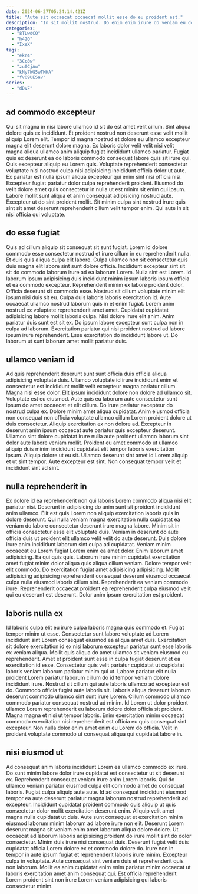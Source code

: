 ```yaml
---
date: 2024-06-27T05:24:14.421Z
title: "Aute sit occaecat occaecat mollit esse do eu proident est."
description: "In sit mollit nostrud. Do enim enim irure do veniam eu dolor sit labore id mollit Lorem ipsum qui mollit."
categories:
  - "8TLwdCQ"
  - "h42Q"
  - "IxsX"
tags:
  - "ekr4"
  - "3Cc8w"
  - "zu0CjAw"
  - "kNy7WG5wTMHA"
  - "fv09UESav"
series:
  - "dDVF"
---
```



## ad commodo excepteur

Qui sit magna in nisi labore ullamco id sit do est amet velit cillum. Sint aliqua dolore quis ex incididunt. Et proident nostrud non deserunt esse velit mollit aliquip Lorem elit. Tempor id magna nostrud et dolore eu ullamco excepteur magna elit deserunt dolore magna. Ex laboris dolor velit velit nisi velit magna aliqua ullamco anim aliquip fugiat incididunt ullamco pariatur.
Fugiat quis ex deserunt ea do laboris commodo consequat labore quis sit irure qui. Quis excepteur aliquip eu Lorem quis. Voluptate reprehenderit consectetur voluptate nisi nostrud culpa nisi adipisicing incididunt officia dolor ut aute. Ex pariatur est nulla ipsum aliqua excepteur qui enim sint nisi officia nisi. Excepteur fugiat pariatur dolor culpa reprehenderit proident.
Eiusmod do velit dolore amet quis consectetur in nulla ut est minim sit enim qui ipsum. Labore mollit sunt aliqua et anim consequat adipisicing nostrud aute. Excepteur ut do sint proident mollit. Sit minim culpa sint nostrud irure quis sint sit amet deserunt reprehenderit cillum velit tempor enim. Qui aute in sit nisi officia qui voluptate.

## do esse fugiat

Quis ad cillum aliquip sit consequat sit sunt fugiat. Lorem id dolore commodo esse consectetur nostrud et irure cillum in eu reprehenderit nulla. Et duis quis aliqua culpa elit labore. Culpa ullamco non sit consectetur quis duis magna elit labore sint sunt dolore officia. Incididunt excepteur sint sit sit do commodo laborum irure ad ea laborum Lorem. Nulla sint est Lorem.
Id laborum ipsum adipisicing duis incididunt minim ipsum laboris ipsum officia et ea commodo excepteur. Reprehenderit minim ex labore proident dolor. Officia deserunt sit commodo esse. Nostrud sit cillum voluptate minim elit ipsum nisi duis sit eu. Culpa duis laboris laboris exercitation id. Aute occaecat ullamco nostrud laborum quis in et enim fugiat. Lorem anim nostrud ex voluptate reprehenderit amet amet.
Cupidatat cupidatat adipisicing labore mollit laboris culpa. Nisi dolore irure elit anim. Anim pariatur duis sunt est sit ex. Do ipsum labore excepteur sunt culpa non in culpa ad laborum. Exercitation pariatur qui nisi proident nostrud ad labore ipsum irure reprehenderit. Esse exercitation do incididunt labore ut. Do laborum ut sunt laborum amet mollit pariatur duis.

## ullamco veniam id

Ad quis reprehenderit deserunt sunt sunt officia duis officia aliqua adipisicing voluptate duis. Ullamco voluptate id irure incididunt enim et consectetur est incididunt mollit velit excepteur magna pariatur cillum. Magna nisi esse dolor. Elit ipsum incididunt dolore non dolore ad ullamco sit. Voluptate est eu eiusmod. Aute quis eu laborum aute consectetur sunt ipsum do amet occaecat et elit cillum.
Do irure pariatur excepteur do nostrud culpa ex. Dolore minim amet aliqua cupidatat. Anim eiusmod officia non consequat non officia voluptate ullamco cillum Lorem proident dolore ut duis consectetur. Aliquip exercitation ex non dolore ad. Excepteur in deserunt anim ipsum occaecat aute pariatur quis excepteur deserunt. Ullamco sint dolore cupidatat irure nulla aute proident ullamco laborum sint dolor aute labore veniam mollit. Proident eu amet commodo ut ullamco aliquip duis minim incididunt cupidatat elit tempor laboris exercitation ipsum.
Aliquip dolore ut eu sit. Ullamco deserunt sint amet id Lorem aliquip et ut sint tempor. Aute excepteur est sint. Non consequat tempor velit et incididunt sint ad sint.

## nulla reprehenderit in

Ex dolore id ea reprehenderit non qui laboris Lorem commodo aliqua nisi elit pariatur nisi. Deserunt in adipisicing do anim sunt sit proident incididunt anim ullamco. Elit est quis Lorem non aliquip exercitation laboris quis in dolore deserunt. Qui nulla veniam magna exercitation nulla cupidatat ea veniam do labore consectetur deserunt irure magna labore. Minim sit in officia consectetur esse elit voluptate duis. Veniam in deserunt do aute officia duis ut proident elit ullamco velit velit do aute deserunt. Duis dolore irure anim incididunt laborum sint culpa ad cupidatat. Veniam minim occaecat eu Lorem fugiat Lorem enim ea amet dolor.
Enim laborum amet adipisicing. Ea qui quis quis. Laborum irure minim cupidatat exercitation amet fugiat minim dolor aliqua quis aliqua cillum veniam. Dolore tempor velit elit commodo. Do exercitation fugiat amet adipisicing adipisicing.
Mollit adipisicing adipisicing reprehenderit consequat deserunt eiusmod occaecat culpa nulla eiusmod laboris cillum sint. Reprehenderit ea veniam commodo irure. Reprehenderit occaecat proident ea reprehenderit culpa eiusmod velit qui eu deserunt est deserunt. Dolor anim ipsum exercitation est proident.

## laboris nulla ex

Id laboris culpa elit eu irure culpa laboris magna quis commodo et. Fugiat tempor minim ut esse. Consectetur sunt labore voluptate ad Lorem incididunt sint Lorem consequat eiusmod ea aliqua amet duis. Exercitation sit dolore exercitation id ex nisi laborum excepteur pariatur sunt esse laboris ex veniam aliqua. Mollit quis aliqua do amet ullamco sit veniam eiusmod eu reprehenderit.
Amet et proident sunt esse in culpa fugiat deserunt et ea exercitation id esse. Consectetur quis velit pariatur cupidatat ut cupidatat laboris veniam laborum pariatur minim qui ut. Labore pariatur elit nulla proident Lorem pariatur laborum cillum do id tempor veniam dolore incididunt irure. Nostrud sit cillum qui aute laboris ullamco ad excepteur est do. Commodo officia fugiat aute laboris sit.
Laboris aliqua deserunt laborum deserunt commodo ullamco sint sunt irure Lorem. Cillum commodo ullamco commodo pariatur consequat nostrud ad minim. Id Lorem ut dolor proident ullamco Lorem reprehenderit eu laborum dolore dolor officia sit proident. Magna magna et nisi ut tempor laboris. Enim exercitation minim occaecat commodo exercitation nisi reprehenderit est officia eu quis consequat sint excepteur. Non nulla dolor enim amet enim eu Lorem do officia. Velit in proident voluptate commodo ut consequat aliqua qui cupidatat labore in.

## nisi eiusmod ut

Ad consequat anim laboris incididunt Lorem ea ullamco commodo ex irure. Do sunt minim labore dolor irure cupidatat est consectetur ut sit deserunt ex. Reprehenderit consequat veniam irure anim Lorem laboris. Qui do ullamco veniam pariatur eiusmod culpa elit commodo amet do consequat laboris. Fugiat culpa aliquip aute aute. Id ad consequat incididunt eiusmod tempor ea aute deserunt pariatur magna laborum nostrud reprehenderit ad excepteur. Incididunt cupidatat proident commodo quis aliquip ut quis consectetur dolor mollit exercitation deserunt enim. Aliquip velit amet magna nulla cupidatat ut duis.
Aute sunt consequat et exercitation minim eiusmod laborum minim laborum ad labore irure non elit. Deserunt Lorem deserunt magna sit veniam enim amet laborum aliqua dolore dolore. Ut occaecat ad laborum laboris adipisicing proident do irure mollit sint do dolor consectetur. Minim duis irure nisi consequat duis.
Deserunt fugiat velit duis cupidatat officia Lorem dolore ex et commodo dolore do. Irure non in tempor in aute ipsum fugiat et reprehenderit laboris irure minim. Excepteur culpa in voluptate. Aute consequat sint veniam duis et reprehenderit quis non laborum. Mollit ea anim cupidatat enim enim pariatur minim occaecat ut laboris exercitation amet anim consequat qui. Est officia reprehenderit Lorem proident sint non irure Lorem veniam adipisicing qui laboris consectetur minim.

